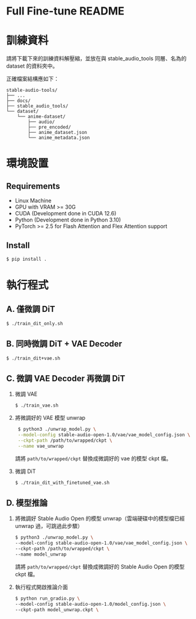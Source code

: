 # Full Fine-tune README

# 訓練資料

請將下載下來的訓練資料解壓縮，並放在與 stable_audio_tools 同層、名為的 dataset 的資料夾中。

正確檔案結構應如下：

```text
stable-audio-tools/
├── ...
├── docs/
├── stable_audio_tools/
└── dataset/
    └── anime-dataset/
        ├── audio/
        ├── pre_encoded/
        ├── anime_dataset.json
        └── anime_metadata.json
```

# 環境設置

## Requirements

- Linux Machine
- GPU with VRAM >= 30G
- CUDA (Development done in CUDA 12.6)
- Python (Development done in Python 3.10)
- PyTorch >= 2.5 for Flash Attention and Flex Attention support

## Install

```bash
$ pip install .
```

# 執行程式

## A. 僅微調 DiT

```bash
$ ./train_dit_only.sh
```

## B. 同時微調 DiT + VAE Decoder

```bash
$ ./train_dit+vae.sh
```

## C. 微調 VAE Decoder 再微調 DiT

1. 微調 VAE

    ```bash
    $ ./train_vae.sh
    ```

2. 將微調好的 VAE 模型 unwrap
   
   ```bash
    $ python3 ./unwrap_model.py \
    --model-config stable-audio-open-1.0/vae/vae_model_config.json \
    --ckpt-path /path/to/wrapped/ckpt \
    --name vae_unwrap
    ```

    請將 `path/to/wrapped/ckpt` 替換成微調好的 vae 的模型 ckpt 檔。

3. 微調 DiT

    ```bash
    $ ./train_dit_with_finetuned_vae.sh
    ```

## D. 模型推論

1. 將微調好 Stable Audio Open 的模型 unwrap（雲端硬碟中的模型檔已經 unwrap 過，可跳過此步驟）

    ```bash
    $ python3 ./unwrap_model.py \
    --model-config stable-audio-open-1.0/vae/vae_model_config.json \
    --ckpt-path /path/to/wrapped/ckpt \
    --name model_unwrap
    ```

    請將 `path/to/wrapped/ckpt` 替換成微調好的 Stable Audio Open 的模型 ckpt 檔。

2. 執行程式開啟推論介面

    ```bash
    $ python run_gradio.py \
    --model-config stable-audio-open-1.0/model_config.json \
    --ckpt-path model_unwrap.ckpt \
    ```